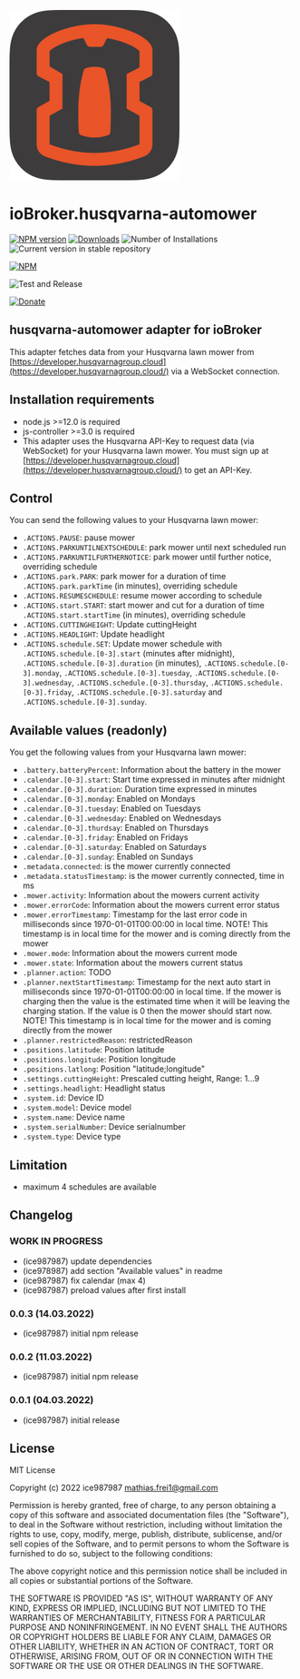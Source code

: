 ![Logo](admin/husqvarna-automower.png)
# ioBroker.husqvarna-automower

[![NPM version](https://img.shields.io/npm/v/iobroker.husqvarna-automower.svg)](https://www.npmjs.com/package/iobroker.husqvarna-automower)
[![Downloads](https://img.shields.io/npm/dm/iobroker.husqvarna-automower.svg)](https://www.npmjs.com/package/iobroker.husqvarna-automower)
![Number of Installations](https://iobroker.live/badges/husqvarna-automower-installed.svg)
![Current version in stable repository](https://img.shields.io/badge/stable-not%20published-%23264777)
<!-- ![Current version in stable repository](https://iobroker.live/badges/husqvarna-automower-stable.svg) -->
<!-- [![Dependency Status](https://img.shields.io/david/ice987987/iobroker.husqvarna-automower.svg)](https://david-dm.org/ice987987/iobroker.husqvarna-automower) -->

[![NPM](https://nodei.co/npm/iobroker.husqvarna-automower.png?downloads=true)](https://nodei.co/npm/iobroker.husqvarna-automower/)

![Test and Release](https://github.com/ice987987/ioBroker.husqvarna-automower/workflows/Test%20and%20Release/badge.svg)

[![Donate](https://img.shields.io/badge/donate-paypal-blue?style=flat)](https://paypal.me/ice987987)

## husqvarna-automower adapter for ioBroker

This adapter fetches data from your Husqvarna lawn mower from [https://developer.husqvarnagroup.cloud](https://developer.husqvarnagroup.cloud/) via a WebSocket connection.

## Installation requirements

* node.js >=12.0 is required
* js-controller >=3.0 is required
* This adapter uses the Husqvarna API-Key to request data (via WebSocket) for your Husqvarna lawn mower. You must sign up at [https://developer.husqvarnagroup.cloud](https://developer.husqvarnagroup.cloud/) to get an API-Key.

## Control

You can send the following values to your Husqvarna lawn mower:
* `.ACTIONS.PAUSE`: pause mower
* `.ACTIONS.PARKUNTILNEXTSCHEDULE`: park mower until next scheduled run
* `.ACTIONS.PARKUNTILFURTHERNOTICE`: park mower until further notice, overriding schedule
* `.ACTIONS.park.PARK`: park mower for a duration of time `.ACTIONS.park.parkTime` (in minutes), overriding schedule
* `.ACTIONS.RESUMESCHEDULE`: resume mower according to schedule
* `.ACTIONS.start.START`: start mower and cut for a duration of time `.ACTIONS.start.startTime` (in minutes), overriding schedule
* `.ACTIONS.CUTTINGHEIGHT`: Update cuttingHeight
* `.ACTIONS.HEADLIGHT`: Update headlight
* `.ACTIONS.schedule.SET`: Update mower schedule with `.ACTIONS.schedule.[0-3].start` (minutes after midnight), `.ACTIONS.schedule.[0-3].duration` (in minutes), `.ACTIONS.schedule.[0-3].monday`, `.ACTIONS.schedule.[0-3].tuesday`, `.ACTIONS.schedule.[0-3].wednesday`, `.ACTIONS.schedule.[0-3].thursday`, `.ACTIONS.schedule.[0-3].friday`, `.ACTIONS.schedule.[0-3].saturday` and `.ACTIONS.schedule.[0-3].sunday`. 

## Available values (readonly)

You get the following values from your Husqvarna lawn mower:
* `.battery.batteryPercent`: Information about the battery in the mower
* `.calendar.[0-3].start`: Start time expressed in minutes after midnight
* `.calendar.[0-3].duration`: Duration time expressed in minutes
* `.calendar.[0-3].monday`: Enabled on Mondays
* `.calendar.[0-3].tuesday`: Enabled on Tuesdays
* `.calendar.[0-3].wednesday`: Enabled on Wednesdays
* `.calendar.[0-3].thurdsay`: Enabled on Thursdays
* `.calendar.[0-3].friday`: Enabled on Fridays
* `.calendar.[0-3].saturday`: Enabled on Saturdays
* `.calendar.[0-3].sunday`: Enabled on Sundays
* `.metadata.connected`: is the mower currently connected
* `.metadata.statusTimestamp`: is the mower currently connected, time in ms
* `.mower.activity`: Information about the mowers current activity
* `.mower.errorCode`: Information about the mowers current error status
* `.mower.errorTimestamp`: Timestamp for the last error code in milliseconds since 1970-01-01T00:00:00 in local time. NOTE! This timestamp is in local time for the mower and is coming directly from the mower
* `.mower.mode`: Information about the mowers current mode
* `.mower.state`: Information about the mowers current status
* `.planner.action`: TODO
* `.planner.nextStartTimestamp`: Timestamp for the next auto start in milliseconds since 1970-01-01T00:00:00 in local time. If the mower is charging then the value is the estimated time when it will be leaving the charging station. If the value is 0 then the mower should start now. NOTE! This timestamp is in local time for the mower and is coming directly from the mower
* `.planner.restrictedReason`: restrictedReason
* `.positions.latitude`: Position latitude
* `.positions.longitude`: Position longitude
* `.positions.latlong`: Position "latitude;longitude"
* `.settings.cuttingHeight`: Prescaled cutting height, Range: 1...9
* `.settings.headlight`: Headlight status
* `.system.id`: Device ID
* `.system.model`: Device model
* `.system.name`: Device name
* `.system.serialNumber`: Device serialnumber
* `.system.type`: Device type

## Limitation

* maximum 4 schedules are available

## Changelog

<!-- ### **WORK IN PROGRESS** -->

### **WORK IN PROGRESS**
* (ice987987) update dependencies
* (ice978987) add section "Available values" in readme
* (ice987987) fix calendar (max 4)
* (ice987987) preload values after first install

### 0.0.3 (14.03.2022)
* (ice987987) initial npm release

### 0.0.2 (11.03.2022)
* (ice987987) initial npm release

### 0.0.1 (04.03.2022)
* (ice987987) initial release

## License
MIT License

Copyright (c) 2022 ice987987 <mathias.frei1@gmail.com>

Permission is hereby granted, free of charge, to any person obtaining a copy
of this software and associated documentation files (the "Software"), to deal
in the Software without restriction, including without limitation the rights
to use, copy, modify, merge, publish, distribute, sublicense, and/or sell
copies of the Software, and to permit persons to whom the Software is
furnished to do so, subject to the following conditions:

The above copyright notice and this permission notice shall be included in all
copies or substantial portions of the Software.

THE SOFTWARE IS PROVIDED "AS IS", WITHOUT WARRANTY OF ANY KIND, EXPRESS OR
IMPLIED, INCLUDING BUT NOT LIMITED TO THE WARRANTIES OF MERCHANTABILITY,
FITNESS FOR A PARTICULAR PURPOSE AND NONINFRINGEMENT. IN NO EVENT SHALL THE
AUTHORS OR COPYRIGHT HOLDERS BE LIABLE FOR ANY CLAIM, DAMAGES OR OTHER
LIABILITY, WHETHER IN AN ACTION OF CONTRACT, TORT OR OTHERWISE, ARISING FROM,
OUT OF OR IN CONNECTION WITH THE SOFTWARE OR THE USE OR OTHER DEALINGS IN THE
SOFTWARE.
